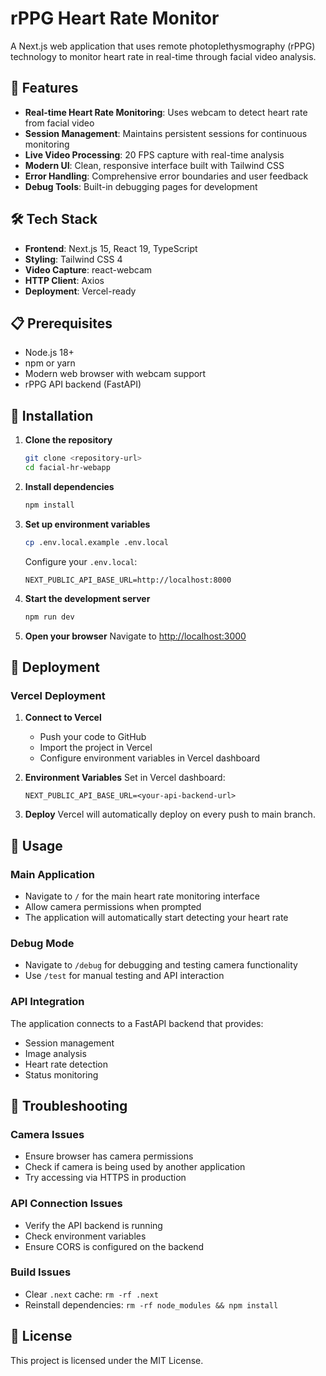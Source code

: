 # rPPG Heart Rate Monitor

A Next.js web application that uses remote photoplethysmography (rPPG) technology to monitor heart rate in real-time through facial video analysis.

## 🚀 Features

- **Real-time Heart Rate Monitoring**: Uses webcam to detect heart rate from facial video
- **Session Management**: Maintains persistent sessions for continuous monitoring
- **Live Video Processing**: 20 FPS capture with real-time analysis
- **Modern UI**: Clean, responsive interface built with Tailwind CSS
- **Error Handling**: Comprehensive error boundaries and user feedback
- **Debug Tools**: Built-in debugging pages for development

## 🛠️ Tech Stack

- **Frontend**: Next.js 15, React 19, TypeScript
- **Styling**: Tailwind CSS 4
- **Video Capture**: react-webcam
- **HTTP Client**: Axios
- **Deployment**: Vercel-ready

## 📋 Prerequisites

- Node.js 18+ 
- npm or yarn
- Modern web browser with webcam support
- rPPG API backend (FastAPI)

## 🔧 Installation

1. **Clone the repository**
   ```bash
   git clone <repository-url>
   cd facial-hr-webapp
   ```

2. **Install dependencies**
   ```bash
   npm install
   ```

3. **Set up environment variables**
   ```bash
   cp .env.local.example .env.local
   ```
   
   Configure your `.env.local`:
   ```env
   NEXT_PUBLIC_API_BASE_URL=http://localhost:8000
   ```

4. **Start the development server**
   ```bash
   npm run dev
   ```

5. **Open your browser**
   Navigate to [http://localhost:3000](http://localhost:3000)

## 🚀 Deployment

### Vercel Deployment

1. **Connect to Vercel**
   - Push your code to GitHub
   - Import the project in Vercel
   - Configure environment variables in Vercel dashboard

2. **Environment Variables**
   Set in Vercel dashboard:
   ```
   NEXT_PUBLIC_API_BASE_URL=<your-api-backend-url>
   ```

3. **Deploy**
   Vercel will automatically deploy on every push to main branch.

## 📖 Usage

### Main Application
- Navigate to `/` for the main heart rate monitoring interface
- Allow camera permissions when prompted
- The application will automatically start detecting your heart rate

### Debug Mode
- Navigate to `/debug` for debugging and testing camera functionality
- Use `/test` for manual testing and API interaction

### API Integration
The application connects to a FastAPI backend that provides:
- Session management
- Image analysis
- Heart rate detection
- Status monitoring

## 🐛 Troubleshooting

### Camera Issues
- Ensure browser has camera permissions
- Check if camera is being used by another application
- Try accessing via HTTPS in production

### API Connection Issues
- Verify the API backend is running
- Check environment variables
- Ensure CORS is configured on the backend

### Build Issues
- Clear `.next` cache: `rm -rf .next`
- Reinstall dependencies: `rm -rf node_modules && npm install`

## 📄 License

This project is licensed under the MIT License.
